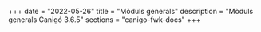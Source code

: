 +++
date        = "2022-05-26"
title       = "Mòduls generals"
description = "Mòduls generals Canigó 3.6.5"
sections    = "canigo-fwk-docs"
+++
